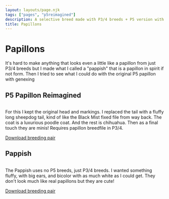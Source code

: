 ```yaml
---
layout: layouts/page.njk
tags: ["pages", "p5reimagined"]
description: A selective breed made with P3/4 breeds + P5 version with other breed traits
title: Papillons
---
```

# Papillons
It's hard to make anything that looks even a little like a papillon from just P3/4 breeds but I made what I called a "pappish" that is a papillon in spirit if not form. Then I tried to see what I could do with the original P5 papillon with genexing

## P5 Papillon Reimagined

<img srcset="https://cdn.glitch.com/e8c48446-7221-44a1-aabd-d809cd1d1e34%2Fgenexpap.png?v=1628463065229 2x">

For this I kept the original head and markings. I replaced the tail with a fluffy long sheepdog tail, kind of like the Black Mist fixed file from way back. The coat is a luxurious poodle coat. And the rest is chihuahua. Then as a final touch they are minis! Requires papillon breedfile in P3/4.

[Download breeding pair](/public/downloads/newpap.zip?v=1628463170002)


## Pappish

<img srcset="https://cdn.glitch.com/e8c48446-7221-44a1-aabd-d809cd1d1e34%2Fpappish.png?v=1628463068078 2x">

The Pappish uses no P5 breeds, just P3/4 breeds. I wanted something fluffy, with big ears, and bicolor with as much white as I could get. They don't look much like real papillons but they are cute!


[Download breeding pair](/public/downloads/pappish.zip?v=1628463167158)
